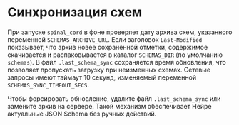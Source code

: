 <!-- neira:meta
id: NEI-20250904-120930-schema-sync-doc
intent: docs
summary: Описан автообновление JSON Schema из архива по SCHEMAS_ARCHIVE_URL.
-->
<!-- neira:meta
id: NEI-20250904-120931-schema-sync-async-doc
intent: docs
summary: Уточнено, что синхронизация выполняется асинхронно с таймаутом 10s и переменной SCHEMAS_SYNC_TIMEOUT_SECS.
-->

# Синхронизация схем

При запуске `spinal_cord` в фоне проверяет дату архива схем, указанного
переменной `SCHEMAS_ARCHIVE_URL`. Если заголовок `Last-Modified` показывает,
что архив новее сохранённой отметки, содержимое скачивается и
распаковывается в каталог `SCHEMAS_DIR` (по умолчанию `schemas`). В файл
`.last_schema_sync` сохраняется время обновления, что позволяет пропускать
загрузку при неизменных схемах. Сетевые запросы имеют таймаут 10 секунд,
изменяемый переменной `SCHEMAS_SYNC_TIMEOUT_SECS`.

Чтобы форсировать обновление, удалите файл `.last_schema_sync` или замените
архив на сервере. Такой механизм обеспечивает Нейре актуальные JSON Schema
без ручных действий.
